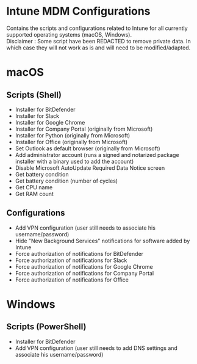 # Intune MDM Configurations

Contains the scripts and configurations related to Intune for all currently supported operating systems (macOS, Windows).  
Disclaimer : Some script have been REDACTED to remove private data. In which case they will not work as is and will need to be modified/adapted.

# macOS

## Scripts (Shell)

- Installer for BitDefender
- Installer for Slack
- Installer for Google Chrome
- Installer for Company Portal (originally from Microsoft)
- Installer for Python (originally from Microsoft)
- Installer for Office (originally from Microsoft)
- Set Outlook as default browser (originally from Microsoft)
- Add administrator account (runs a signed and notarized package installer with a binary used to add the account)
- Disable Microsoft AutoUpdate Required Data Notice screen
- Get battery condition
- Get battery condition (number of cycles)
- Get CPU name
- Get RAM count

## Configurations

- Add VPN configuration (user still needs to associate his username/password)
- Hide "New Background Services" notifications for software added by Intune
- Force authorization of notifications for BitDefender
- Force authorization of notifications for Slack
- Force authorization of notifications for Google Chrome
- Force authorization of notifications for Company Portal
- Force authorization of notifications for Office

# Windows

## Scripts (PowerShell)

- Installer for BitDefender
- Add VPN configuration (user still needs to add DNS settings and associate his username/password)

